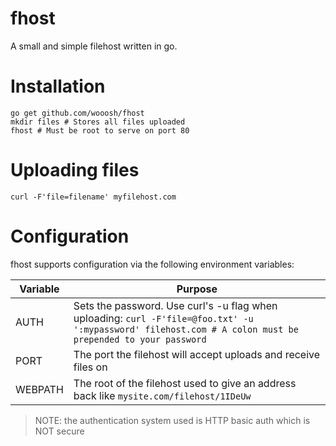 # fhost
A small and simple filehost written in go.

# Installation
```
go get github.com/wooosh/fhost
mkdir files # Stores all files uploaded
fhost # Must be root to serve on port 80
```

# Uploading files
```
curl -F'file=filename' myfilehost.com
```

# Configuration
fhost supports configuration via the following environment variables:

| Variable | Purpose                                                                                                                                                         |
|----------|-----------------------------------------------------------------------------------------------------------------------------------------------------------------|
| AUTH     | Sets the password. Use curl's -u flag when uploading: ``` curl -F'file=@foo.txt' -u ':mypassword' filehost.com # A colon must be prepended to your password ``` |
| PORT     | The port the filehost will accept uploads and receive files on                                                                                                  |
| WEBPATH  | The root of the filehost used to give an address back like `mysite.com/filehost/1IDeUw`                                                                         |

> NOTE: the authentication system used is HTTP basic auth which is NOT secure
